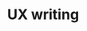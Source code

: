 ---
title: UX writing
description: Copy written for user-facing touchpoints, such as buttons, dialogues and labels.
layout: listing
---